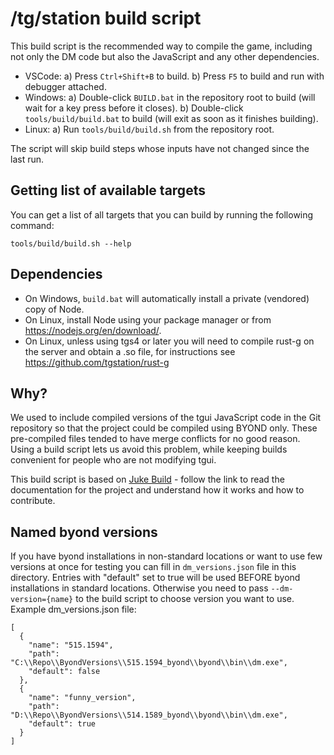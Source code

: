 # /tg/station build script

This build script is the recommended way to compile the game, including not only the DM code but also the JavaScript and any other dependencies.

- VSCode:
  a) Press `Ctrl+Shift+B` to build.
  b) Press `F5` to build and run with debugger attached.
- Windows:
  a) Double-click `BUILD.bat` in the repository root to build (will wait for a key press before it closes).
  b) Double-click `tools/build/build.bat` to build (will exit as soon as it finishes building).
- Linux:
  a) Run `tools/build/build.sh` from the repository root.

The script will skip build steps whose inputs have not changed since the last run.

## Getting list of available targets

You can get a list of all targets that you can build by running the following command:

```
tools/build/build.sh --help
```

## Dependencies

- On Windows, `build.bat` will automatically install a private (vendored) copy of Node.
- On Linux, install Node using your package manager or from <https://nodejs.org/en/download/>.
- On Linux, unless using tgs4 or later you will need to compile rust-g on the server and obtain a .so file, for instructions see https://github.com/tgstation/rust-g

## Why?

We used to include compiled versions of the tgui JavaScript code in the Git repository so that the project could be compiled using BYOND only. These pre-compiled files tended to have merge conflicts for no good reason. Using a build script lets us avoid this problem, while keeping builds convenient for people who are not modifying tgui.

This build script is based on [Juke Build](https://github.com/stylemistake/juke-build) - follow the link to read the documentation for the project and understand how it works and how to contribute.

## Named byond versions

If you have byond installations in non-standard locations or want to use few versions at once for testing you can fill in `dm_versions.json` file in this directory.
Entries with "default" set to true will be used BEFORE byond installations in standard locations. Otherwise you need to pass `--dm-version={name}` to the build script to choose version you want to use.
Example dm_versions.json file:

```
[
  {
    "name": "515.1594",
    "path": "C:\\Repo\\ByondVersions\\515.1594_byond\\byond\\bin\\dm.exe",
    "default": false
  },
  {
    "name": "funny_version",
    "path": "D:\\Repo\\ByondVersions\\514.1589_byond\\byond\\bin\\dm.exe",
    "default": true
  }
]
```
